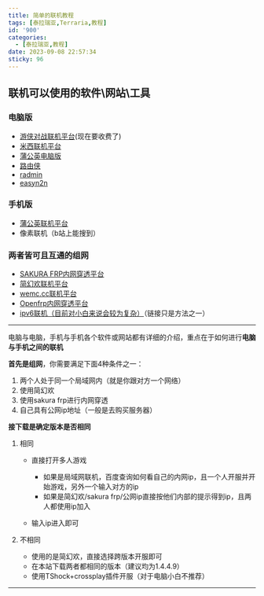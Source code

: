 ```yaml
---
title: 简单的联机教程
tags: [泰拉瑞亚,Terraria,教程]
id: '900'
categories:
  - [泰拉瑞亚,教程]
date: 2023-09-08 22:57:34
sticky: 96
---
```


## 联机可以使用的软件\\网站\\工具

### 电脑版

*   [游侠对战联机平台](https://pk.ali213.net/)(现在要收费了)
*   [米西联机平台](https://mx16.com/)
*   [蒲公英电脑版](https://pgy.oray.com/product/game)
*   [路由侠](http://www.luyouxia.com/)
*   [radmin](https://www.radmin-lan.cn/)
*   [easyn2n](https://bugxia.com/357.html)

### 手机版

*   [蒲公英联机平台](https://pgy.oray.com/product/game)
*   像素联机（b站上能搜到）

### 两者皆可且互通的组网

*   [SAKURA FRP内网穿透平台](https://www.natfrp.com/?page=register)
*   [简幻欢联机平台](https://sfe.simpfun.cn/introduction/index.html)
*   [wemc.cc联机平台](https://wemc.cc/)
*   [Openfrp内网穿透平台](https://www.openfrp.net/)
*   [ipv6联机（目前对小白来说会较为复杂）](https://www.bilibili.com/video/BV19z4y1473C/)（链接只是方法之一）

* * *

电脑与电脑，手机与手机各个软件或网站都有详细的介绍，重点在于如何进行**电脑与手机之间的联机**

**首先是组网**，你需要满足下面4种条件之一：

1.  两个人处于同一个局域网内（就是你跟对方一个网络）
2.  使用简幻欢
3.  使用sakura frp进行内网穿透
4.  自己具有公网ip地址（一般是去购买服务器）

**接下载是确定版本是否相同**

1.  相同
    
    *   直接打开多人游戏
        *   如果是局域网联机，百度查询如何看自己的内网ip，且一个人开服并开始游戏，另外一个输入对方的ip
        *   如果是简幻欢/sakura frp/公网ip直接按他们内部的提示得到ip，且两人都使用ip加入
    
    *   输入ip进入即可
2.  不相同
    *   使用的是简幻欢，直接选择跨版本开服即可
    *   在本站下载两者都相同的版本（建议均为1.4.4.9）
    *   使用TShock+crossplay插件开服（对于电脑小白不推荐）

* * *